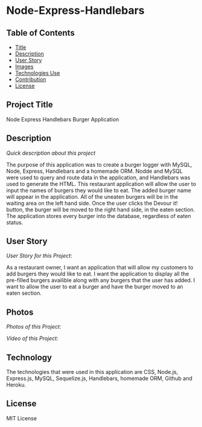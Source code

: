# Node-Express-Handlebars

## Table of Contents

- [Title](#title)
- [Description](#description)
- [User Story](#story)
- [Images](#photos)
- [Technologies Use](#technology)
- [Contribution](#contribution)
- [License](#license)

## Project Title

Node Express Handlebars Burger Application

## Description

_Quick description about this project_

The purpose of this application was to create a burger logger with MySQL, Node, Express, Handlebars and a homemade ORM. Nodde and MySQL were used to query and route data in the application, and Handlebars was used to generate the HTML. This restaurant application will allow the user to input the names of burgers they would like to eat. The added burger name will appear in the application. All of the uneaten burgers will be in the waiting area on the left hand side. Once the user clicks the Devour it! button, the burger will be moved to the right hand side, in the eaten section. The application stores every burger into the database, regardless of eaten status.

## User Story

_User Story for this Project:_

As a restaurant owner, I want an application that will allow my customers to add burgers they would like to eat. I want the application to display all the pre-filled burgers availible along with any burgers that the user has added. I want to allow the user to eat a burger and have the burger moved to an eaten section.

## Photos

_Photos of this Project:_

_Video of this Project:_

## Technology

The technologies that were used in this application are CSS, Node.js, Express.js, MySQL, Sequelize.js, Handlebars, homemade ORM, Github and Heroku.

## License

MIT License
